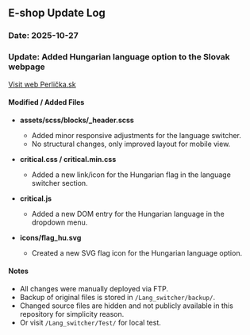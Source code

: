 ## E-shop Update Log

### Date: 2025-10-27
### Update: Added Hungarian language option to the Slovak webpage

[Visit web Perlička.sk](https://www.perlicka.sk/)

####  Modified / Added Files
- **assets/scss/blocks/_header.scss**
  - Added minor responsive adjustments for the language switcher.
  - No structural changes, only improved layout for mobile view.

- **critical.css / critical.min.css**
  - Added a new link/icon for the Hungarian flag in the language switcher section.

- **critical.js**
  - Added a new DOM entry for the Hungarian language in the dropdown menu.

- **icons/flag_hu.svg**
  - Created a new SVG flag icon for the Hungarian language option.

####  Notes
- All changes were manually deployed via FTP.  
- Backup of original files is stored in `/Lang_switcher/backup/`.  
- Changed source files are hidden and not publicly available in this repository for simplicity reason.
- Or visit `/Lang_switcher/Test/` for local test.